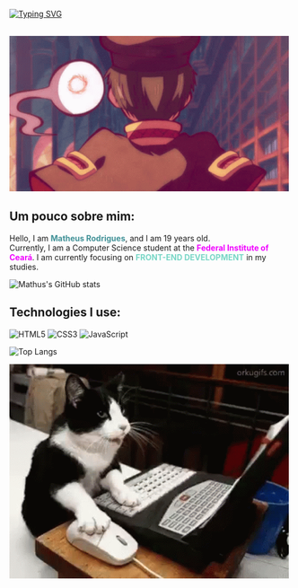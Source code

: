 [![Typing SVG](https://readme-typing-svg.herokuapp.com/?color=78D6C6&size=50&center=true&vCenter=true&width=1000&lines=Welcome+to+My+GitHub's+Profile+😸)](https://git.io/typing-svg)
<br>


‎ ‎ ‎ ‎ ‎ ‎ ‎ ‎‎ ‎ ‎ ‎ ‎ ‎ ‎ ‎ ‎ ‎ ‎ ‎ ‎ ‎ ‎ ‎ ‎‎ ‎ ‎  ‎  ‎ ‎ ‎ ‎ ‎ ‎ ‎ ‎ ‎ ‎ ‎ ‎ ‎ ‎ ‎ ‎ ![Hanako Hi](./hanako-hi.gif)

## Um pouco sobre mim:

<p>
Hello, I am <strong style="color: #419197">Matheus Rodrigues</strong>, and I am 19 years old.<br>
Currently, I am a Computer Science student at the <strong style="color:#f000ff">Federal Institute of Ceará</strong>. I am currently focusing on <strong style="color:#78D6C6;">FRONT-END DEVELOPMENT</strong> in my studies.
</p>

![Mathus's GitHub stats](https://github-readme-stats.vercel.app/api?username=MathusRod&show_icons=true&theme=tokyonight)

## Technologies I use:
![HTML5](https://img.shields.io/badge/HTML5-E34F26?style=for-the-badge&logo=html5&logoColor=white)
![CSS3](https://img.shields.io/badge/CSS3-1572B6?style=for-the-badge&logo=css3&logoColor=white)
![JavaScript](https://img.shields.io/badge/JavaScript-F7DF1E?style=for-the-badge&logo=javascript&logoColor=black)

![Top Langs](https://github-readme-stats.vercel.app/api/top-langs/?username=MathusRod&layout=compact&hide=java&theme=tokyonight)

![Cat Computer](./cat-computer.gif)
